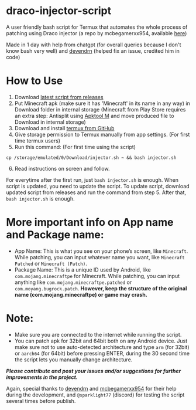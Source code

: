 # draco-injector-script
A user friendly bash script for Termux that automates the whole process of patching using Draco injector (a repo by mcbegamerxx954, available [here](https://github.com/mcbegamerxx954/draco-injector))

Made in 1 day with help from chatgpt  (for overall queries because I don't know bash very well) and [devendrn](https://github.com/devendrn) (helped fix an issue, credited him in code)

# How to Use
1. Download [latest script from releases](https://github.com/CallMeSoumya2063/draco-injector-script/releases/latest)
2. Put Minecraft apk (make sure it has 'Minecraft' in its name in any way) in Download folder in internal storage
(Minecraft from Play Store requires an extra step: Antisplit using [Apktool M](https://maximoff.su/apktool/?lang=en) and move produced file to Download in internal storage)
3. Download and install [termux from GitHub](https://github.com/termux/termux-app/releases/latest)
4. Give storage permission to Termux manually from app settings. (For first time termux users)
5. Run this command: (For first time using the script)
```
cp /storage/emulated/0/Download/injector.sh ~ && bash injector.sh
```
6. Read instructions on screen and follow.

For everytime after the first run, just `bash injector.sh` is enough. When script is updated, you need to update the script. To update script, download updated script from releases and run the command from step 5. After that, `bash injector.sh` is enough.

# More important info on App name and Package name:
- App Name: This is what you see on your phone’s screen, like `Minecraft`. While patching, you can input whatever name you want, like `Minecraft Patched` or `Minecraft (Patch)`.
- Package Name: This is a unique ID used by Android, like `com.mojang.minecraftpe` for Minecraft. While patching, you can input anything like `com.mojang.minecraftpe.patched` or `com.moyang.bugrock.patch`. **However, keep the structure of the original name (com.mojang.minecraftpe) or game may crash.**

# Note:
- Make sure you are connected to the internet while running the script.
- You can patch apk for 32bit and 64bit both on any Android device. Just make sure not to use auto-detected architecture and type `arm` (for 32bit) or `aarch64` (for 64bit) before pressing ENTER, during the 30 second time the script lets you manually change architecture.


***Please contribute and post your issues and/or suggestions for further improvements in the project.***

Again, special thanks to [devendrn](https://github.com/devendrn) and [mcbegamerxx954](https://github.com/mcbegamerxx954) for their help during the development, and `@sparklight77` (discord) for testing the script several times before publish.
